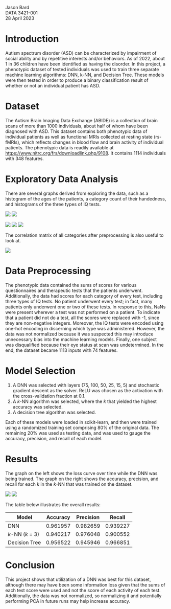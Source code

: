 Jason Bard<br>
DATA 3421-001<br>
28 April 2023<br>


# Introduction 

Autism spectrum disorder (ASD) can be characterized by impairment of social ability and by repetitive interests and/or behaviors. As of 2022, about 1 in 36 children have been identified as having the disorder. In this project, a phenotypic dataset of tested individuals was used to train three separate machine learning algorithms: DNN, k-NN, and Decision Tree. These models were then tested in order to produce a binary classification result of whether or not an individual patient has ASD.

# Dataset

The Autism Brain Imaging Data Exchange (ABIDE) is a collection of brain scans of more than 1000 individuals, about half of whom have been diagnosed with ASD. This dataset contains both phenotypic data of individual patients as well as functional MRIs collected at resting state (rs-fMRIs), which reflects changes in blood flow and brain activity of individual patients. The phenotypic data is readily available at https://www.nitrc.org/frs/downloadlink.php/9108. It contains 1114 individuals with 348 features.

# Exploratory Data Analysis

There are several graphs derived from exploring the data, such as a histogram of the ages of the patients, a category count of their handedness, and histograms of the three types of IQ tests.

![](pictures/age.png)
![](pictures/hand.png)

![](pictures/fiq.png) ![](pictures/viq.png) ![](pictures/piq.png)

The correlation matrix of all categories after preprocessing is also useful to look at.

![](pictures/corr.png)

# Data Preprocessing

The phenotypic data contained the sums of scores for various questionnaires and therapeutic tests that the patients underwent. Additionally, the data had scores for each category of every test, including three types of IQ tests. No patient underwent every test; in fact, many patients only underwent one or two of these tests. In response to this, NaNs were present wherever a test was not performed on a patient. To indicate that a patient did not do a test, all the scores were replaced with -1, since they are non-negative integers. Moreover, the IQ tests were encoded using one-hot encoding in discerning which type was administered. However, the data was not normalized because it was suspected this may introduce unnecessary bias into the machine learning models. Finally, one subject was disqualified because their eye status at scan was undetermined. In the end, the dataset became 1113 inputs with 74 features.

# Model Selection

1. A DNN was selected with layers (75, 100, 50, 25, 15, 5) and stochastic gradient descent as the solver. ReLU was chosen as the activation with the cross-validation fraction at 0.1.
2. A *k*-NN algorithm was selected, where the *k* that yielded the highest accuracy was selected.
3. A decision tree algorithm was selected.

Each of these models were loaded in scikit-learn, and then were trained using a randomized training set comprising 80% of the original data. The remaining 20% was used as testing data, and was used to gauge the accuracy, precision, and recall of each model.

# Results

The graph on the left shows the loss curve over time while the DNN was being trained. The graph on the right shows the accuracy, precision, and recall for each *k* in the *k*-NN that was trained on the dataset.

![](pictures/loss-dnn.png) ![](pictures/metrics-knn.png)

The table below illustrates the overall results:

<center>
  
| Model            | Accuracy | Precision | Recall   |
|------------------|----------|-----------|----------|
| DNN              | 0.961957 | 0.982659  | 0.939227 |
| *k*-NN (*k* = 3) | 0.940217 | 0.976048  | 0.900552 |
| Decision Tree    | 0.956522 | 0.945946  | 0.966851 |
  
</center>

# Conclusion

This project shows that utilization of a DNN was best for this dataset, although there may have been some information loss given that the sums of each test score were used and not the score of each activity of each test. Additionally, the data was not normalized, so normalizing it and potentially performing PCA in future runs may help increase accuracy.
